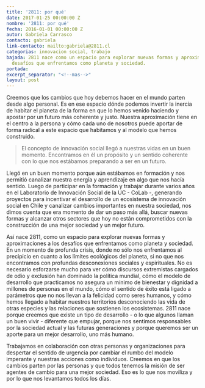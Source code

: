```yaml
---
title: '2811: por qué'
date: 2017-01-25 00:00:00 Z
nombre: '2811: por qué'
fecha: 2016-01-01 00:00:00 Z
autor: Gabriela Carrasco
contacto: gabriela
link-contacto: mailto:gabriela@2811.cl
categorias: innovacion social, trabajo
bajada: 2811 nace como un espacio para explorar nuevas formas y aproximaciones a los
  desafíos que enfrentamos como planeta y sociedad.
portada: 
excerpt_separator: "<!--mas-->"
layout: post
---
```


Creemos que los cambios que hoy debemos hacer en el mundo parten desde algo personal. Es en ese espacio dónde podemos invertir la inercia de habitar el planeta de la forma en que lo hemos venido haciendo y apostar por un futuro más coherente y justo.<!--mas--> Nuestra aproximación tiene en el centro a la persona y cómo cada uno de nosotros puede aportar de forma radical a este espacio que habitamos y al modelo que hemos construido. 

> El concepto de innovación social llegó a nuestras vidas en un buen momento. Encontramos en él un propósito y un sentido coherente con lo que nos estábamos preparando a ser en un futuro.

Llegó en un buen momento porque aún estábamos en formación y nos permitió canalizar nuestra energía y aprendizaje en algo que nos hacía sentido. Luego de participar en la formación y trabajar durante varios años en el Laboratorio de Innovación Social de la UC - CoLab -, generando proyectos para incentivar el desarrollo de un ecosistema de innovación social en Chile y canalizar cambios importantes en nuestra sociedad, nos dimos cuenta que era momento de dar un paso más allá, buscar nuevas formas y alcanzar otros sectores que hoy no están comprometidos con la construcción de una mejor sociedad y un mejor futuro. 

Así nace 2811, como un espacio para explorar nuevas formas y aproximaciones a los desafíos que enfrentamos como planeta y sociedad. En un momento de profunda crisis, donde no sólo nos enfrentamos al precipicio en cuanto a los límites ecológicos del planeta, si no que nos encontramos con profundas desconexiones sociales y espirituales. No es necesario esforzarse mucho para ver cómo discursos extremistas cargados de odio y exclusión han dominado la política mundial, cómo el modelo de desarrollo que practicamos no asegura un mínimo de bienestar y dignidad a millones de personas en el mundo, cómo el sentido de éxito está ligado a parámetros que no nos llevan a la felicidad como seres humanos, y cómo hemos llegado a habitar nuestros territorios desconociendo las vida de otras especies y las relaciones que sostienen los ecosistemas. 2811 nace porque creemos que existe un tipo de desarrollo - o lo que algunos llaman un buen vivir - diferente que empujar, porque nos sentimos responsables por la sociedad actual y las futuras generaciones y porque queremos ser un aporte para un mejor desarrollo, uno más humano. 

Trabajamos en colaboración con otras personas y organizaciones para despertar el sentido de urgencia por cambiar el rumbo del modelo imperante y nuestras acciones como individuos. Creemos en que los cambios parten por las personas y que todos tenemos la misión de ser agentes de cambio para una mejor sociedad. Eso es lo que nos moviliza y por lo que nos levantamos todos los días. 

